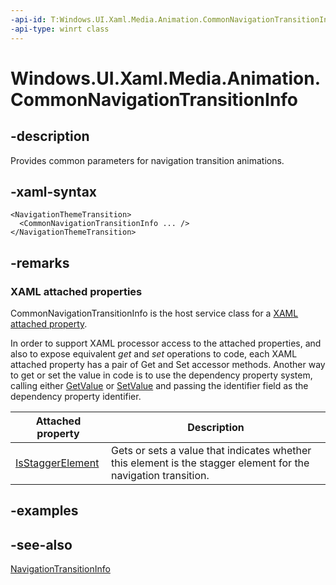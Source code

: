 ```yaml
---
-api-id: T:Windows.UI.Xaml.Media.Animation.CommonNavigationTransitionInfo
-api-type: winrt class
---
```


<!-- Class syntax.
public class CommonNavigationTransitionInfo : Windows.UI.Xaml.Media.Animation.NavigationTransitionInfo, Windows.UI.Xaml.Media.Animation.ICommonNavigationTransitionInfo
-->

# Windows.UI.Xaml.Media.Animation.CommonNavigationTransitionInfo

## -description
Provides common parameters for navigation transition animations.



## -xaml-syntax
```xaml
<NavigationThemeTransition>
  <CommonNavigationTransitionInfo ... />
</NavigationThemeTransition>
```


## -remarks

### XAML attached properties

CommonNavigationTransitionInfo is the host service class for a [XAML attached property](/windows/uwp/xaml-platform/attached-properties-overview).

In order to support XAML processor access to the attached properties, and also to expose equivalent _get_ and _set_ operations to code, each XAML attached property has a pair of Get and Set accessor methods. Another way to get or set the value in code is to use the dependency property system, calling either [GetValue](../windows.ui.xaml/dependencyobject_getvalue_1188551207.md) or [SetValue](../windows.ui.xaml/dependencyobject_setvalue_52578133.md) and passing the identifier field as the dependency property identifier.

| Attached property | Description |
| - | - |
| [IsStaggerElement](commonnavigationtransitioninfo_isstaggerelement.md) | Gets or sets a value that indicates whether this element is the stagger element for the navigation transition. |

## -examples

## -see-also
[NavigationTransitionInfo](navigationtransitioninfo.md)
